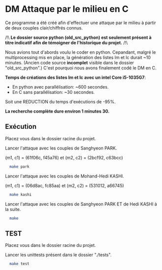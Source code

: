 
# DM Attaque par le milieu en C

Ce programme a été créé afin d'effectuer une attaque par le milieu à partir de deux couples clair/chiffrés connus.


/!\ **Le dossier source python (old_src_python) est seulement présent à titre indicatif afin de témoigner de l'historique du projet.** /!\

Nous avions tout d'abords voulu le coder en python. Cepandant, malgré le multiprocessing mis en place, la génération des listes lm et lc durait ~10 minutes. (Ancien code source **incomplet** visible dans le dossier "old_src_python".)
C'est pourquoi nous avons finalement codé le DM en C.

**Temps de créations des listes lm et lc avec un intel Core i5-1035G7**: 
 - En python avec parallélisation: ~600 secondes.
 - En C sans parallélisation: ~30 secondes.

Soit une REDUCTION du temps d'exécutions de -95%.

**La recherche complète dure environ 1 minutes 30.**


## Exécution

Placez vous dans le dossier racine du projet.


Lancer l'attaque avec les couples de Sanghyeon PARK.

(m1, c1) = (61f06c, f45a76) et 
(m2, c2) = (2bcf92, c63bcc)

```bash
  make park
```

Lancer l'attaque avec les couples de Mohand-Hedi KASHI.

(m1, c1) = (06d8ac, fc85aa) et 
(m2, c2) = (531012, a66745)

```bash
  make kashi
```

Lancer l'attaque avec les couples de Sanghyeon PARK ET de Hedi KASHI à la suite.

```bash
  make
```

## TEST

Placez vous dans le dossier racine du projet.


Lancer les unittests présent dans le dossier "./tests".

```bash
  make test
```